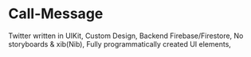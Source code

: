 # Call-Message
Twitter written in UIKit,
Custom Design,
Backend Firebase/Firestore,
No storyboards & xib(Nib),
Fully programmatically created UI elements,
